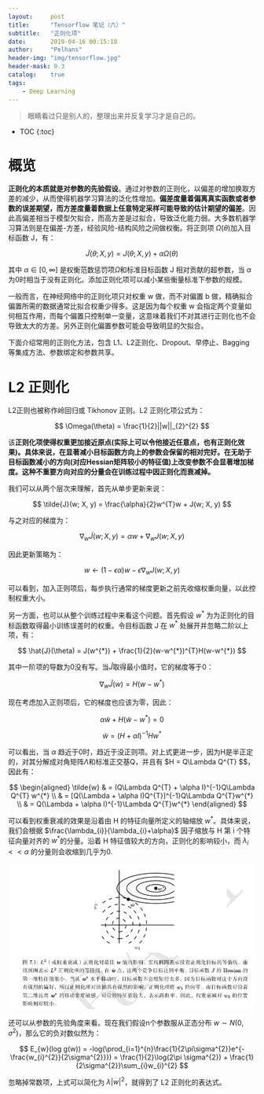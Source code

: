 ```yaml
---
layout:     post
title:      "Tensorflow 笔记（六）"
subtitle:   "正则化项"
date:       2019-04-16 00:15:18
author:     "Pelhans"
header-img: "img/tensorflow.jpg"
header-mask: 0.3 
catalog:    true
tags:
    - Deep Learning
---
```


> 眼睛看过只是别人的，整理出来并反复学习才是自己的。

* TOC
{:toc}

# 概览

**正则化的本质就是对参数的先验假设**。通过对参数的正则化，以偏差的增加换取方差的减少，从而使得机器学习算法的泛化性增加。**偏差度量着偏离真实函数或者参数的误差期望，而方差度量着数据上任意特定采样可能导致的估计期望的偏差**。因此高偏差相当于模型欠拟合，而高方差是过拟合，导致泛化能力弱。大多数机器学习算法则是在偏差-方差，经验风险-结构风险之间做权衡。将正则项 $\Omega(\theta)$加入目标函数 J，有：

$$ \tilde{J}(\theta; X, y) = J(\theta; X, y) + \alpha\Omega(\theta) $$

其中 $\alpha\in[0, \infty]$ 是权衡范数惩罚项$\Omega$和标准目标函数 J 相对贡献的超参数，当 $\alpha$为0时相当于没有正则化。添加正则化项可以减小某些衡量标准下参数的规模。

一般而言，在神经网络中的正则化项只对权重 w 做，而不对偏置 b 做，精确拟合偏置所需的数据通常比拟合权重少得多。这是因为每个权重 w 会指定两个变量如何相互作用，而每个偏置只控制单一变量，这意味着我们不对其进行正则化也不会导致太大的方差。另外正则化偏置参数可能会导致明显的欠拟合。

下面介绍常用的正则化方法，包含 L1、L2正则化、Dropout、早停止、Bagging等集成方法、参数绑定和参数共享。

# L2 正则化

L2正则也被称作岭回归或 Tikhonov 正则。L2 正则化项公式为：

$$ \Omega(\theta) = \frac{1}{2}||w||_{2}^{2} $$

该**正则化项使得权重更加接近原点(实际上可以令他接近任意点，也有正则化效果)。具体来说，在显著减小目标函数方向上的参数会保留的相对完好。在无助于目标函数减小的方向(对应Hessian矩阵较小的特征值)上改变参数不会显著增加梯度。这种不重要方向对应的分量会在训练过程中因正则化而衰减掉。**

我们可以从两个层次来理解，首先从单步更新来说：

$$ \tilde{J}(w; X, y) = \frac{\alpha}{2}w^{T}w + J(w; X, y) $$

与之对应的梯度为：

$$ \nabla_{w}\tilde{J}(w; X, y) = \alpha w + \nabla_{w}J(w; X, y) $$

因此更新策略为：

$$ w \leftarrow (1-\epsilon\alpha)w - \epsilon\nabla_{w}J(w; X, y) $$

可以看到，加入正则项后，每步执行通常的梯度更新之前先收缩权重向量，以此控制权重大小。

另一方面，也可以从整个训练过程中来看这个问题。首先假设 $w^{*}$ 为为正则化的目标函数取得最小训练误差时的权重。令目标函数 J 在 $w^{*}$ 处展开并忽略二阶以上项，有：

$$ \hat{J}(\theta) = J(w^{*}) + \frac{1}{2}(w-w^{*})^{T}H(w-w^{*}) $$

其中一阶项的导数为0没有写。当$\hat{J}$取得最小值时，它的梯度等于0：

$$ \nabla_{w}\hat{J}(w) = H(w-w^{*}) $$

现在考虑加入正则项后，它的梯度也应该为零，因此：

$$ \alpha \tilde{w} + H(\tilde{w}-w^{*}) = 0 $$

$$ \tilde{w} = (H + \alpha I)^{-1}Hw^{*} $$

可以看出，当 $\alpha$ 趋近于0时，趋近于没正则项。对上式更进一步，因为H是半正定的，对其分解成对角矩阵$\Lambda$和标准正交基Q，并且有 $H = Q\Lambda Q^{T} $$，因此有：

$$
\begin{aligned}
\tilde{w} & = (Q\Lambda Q^{T} + \alpha I)^{-1}Q\Lambda Q^{T} w^{*} \\
 & = [Q(\Lambda + \alpha I)Q^{T}]^{-1}Q\Lambda Q^{T}w^{*} \\
 & = Q(\Lambda + \alpha I)^{-1}\Lambda Q^{T}w^{*}
\end{aligned}
$$

可以看到权重衰减的效果是沿着由 H 的特征向量所定义的轴缩放 $w^{*}$。具体来说，我们会根据 $\frac{\lambda_{i}}{\lambda_{i}+\alpha}$ 因子缩放与 H 第 i 个特征向量对齐的 $w^{*}$的分量。沿着 H 特征值较大的方向，正则化的影响较小，而 $\lambda_{i} << \alpha$ 的分量则会收缩到几乎为0.

![](/img/in-post/tensorflow/L2_shiyi.png)

还可以从参数的先验角度来看。现在我们假设n个参数服从正态分布 $w \sim N(0, \sigma^{2})$，那么它的负对数似然为：

$$ E_{w}(log g(w)) = -log(\prod_{i=1}^{n}\frac{1}{2\pi\sigma^{2}}e^{-\frac{w_{i}^{2}}{2\sigma^{2}}}) = \frac{1}{2}\log(2\pi \sigma^{2}) + \frac{1}{2\sigma^{2}}\sum_{i}w_{i}^{2} $$

忽略掉常数项，上式可以简化为 $\lambda|w|^{2}$，就得到了 L2 正则化的表达式。


